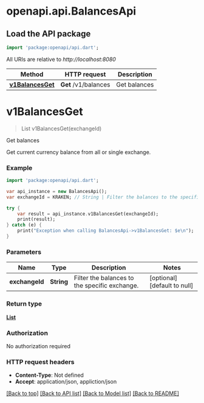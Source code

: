# openapi.api.BalancesApi

## Load the API package
```dart
import 'package:openapi/api.dart';
```

All URIs are relative to *http://localhost:8080*

Method | HTTP request | Description
------------- | ------------- | -------------
[**v1BalancesGet**](BalancesApi.md#v1BalancesGet) | **Get** /v1/balances | Get balances


# **v1BalancesGet**
> List<Balance> v1BalancesGet(exchangeId)

Get balances

Get current currency balance from all or single exchange.

### Example 
```dart
import 'package:openapi/api.dart';

var api_instance = new BalancesApi();
var exchangeId = KRAKEN; // String | Filter the balances to the specific exchange.

try { 
    var result = api_instance.v1BalancesGet(exchangeId);
    print(result);
} catch (e) {
    print("Exception when calling BalancesApi->v1BalancesGet: $e\n");
}
```

### Parameters

Name | Type | Description  | Notes
------------- | ------------- | ------------- | -------------
 **exchangeId** | **String**| Filter the balances to the specific exchange. | [optional] [default to null]

### Return type

[**List<Balance>**](Balance.md)

### Authorization

No authorization required

### HTTP request headers

 - **Content-Type**: Not defined
 - **Accept**: application/json, appliction/json

[[Back to top]](#) [[Back to API list]](../README.md#documentation-for-api-endpoints) [[Back to Model list]](../README.md#documentation-for-models) [[Back to README]](../README.md)

